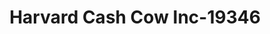 ---
f_zip-code: 60033
f_state-code: IL
title: Harvard Cash Cow Inc-19346
f_phone: 815-943-7553
f_city-only: Harvard
f_address: 105 South Ayer Street Harvard
f_location-unique-id: '19346'
slug: harvard-cash-cow-inc-19346
updated-on: '2024-05-30T13:46:58.046Z'
created-on: '2024-05-30T13:36:59.803Z'
published-on: '2024-05-30T13:54:32.469Z'
f_city-state: cms/city/harvard-il.md
f_company: cms/company/harvard-cash-cow-inc.md
f_state: cms/state/illinois.md
layout: '[payday-loan].html'
tags: payday-loan
---